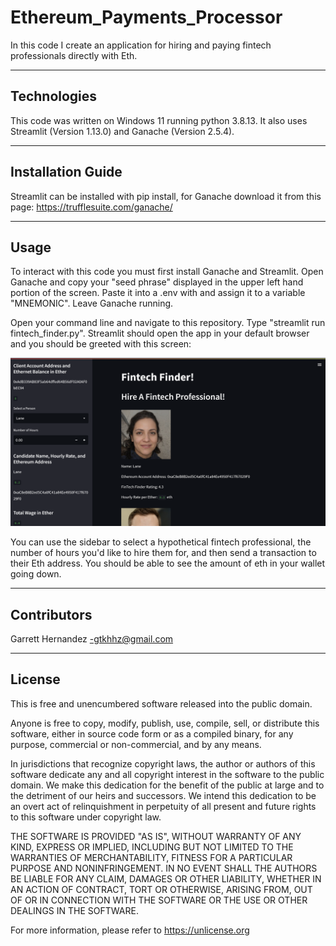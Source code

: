 # Ethereum_Payments_Processor

In this code I create an application for hiring and paying fintech professionals directly with Eth.

---

## Technologies

This code was written on Windows 11 running python 3.8.13. It also uses Streamlit (Version 1.13.0) and Ganache (Version 2.5.4).

---

## Installation Guide

Streamlit can be installed with pip install, for Ganache download it from this page: https://trufflesuite.com/ganache/

---

## Usage

To interact with this code you must first install Ganache and Streamlit. Open Ganache and copy your "seed phrase" displayed in the upper left hand portion of the screen. Paste it into a .env with and assign it to a variable "MNEMONIC". Leave Ganache running. 

Open your command line and navigate to this repository. Type "streamlit run fintech_finder.py". Streamlit should open the app in your default browser and you should be greeted with this screen:

![streamlit_screenshot](Images/app_screenshot.png)

You can use the sidebar to select a hypothetical fintech professional, the number of hours you'd like to hire them for, and then send a transaction to their Eth address. You should be able to see the amount of eth in your wallet going down.

---

## Contributors

Garrett Hernandez -gtkhhz@gmail.com

---

## License

This is free and unencumbered software released into the public domain.

Anyone is free to copy, modify, publish, use, compile, sell, or
distribute this software, either in source code form or as a compiled
binary, for any purpose, commercial or non-commercial, and by any
means.

In jurisdictions that recognize copyright laws, the author or authors
of this software dedicate any and all copyright interest in the
software to the public domain. We make this dedication for the benefit
of the public at large and to the detriment of our heirs and
successors. We intend this dedication to be an overt act of
relinquishment in perpetuity of all present and future rights to this
software under copyright law.

THE SOFTWARE IS PROVIDED "AS IS", WITHOUT WARRANTY OF ANY KIND,
EXPRESS OR IMPLIED, INCLUDING BUT NOT LIMITED TO THE WARRANTIES OF
MERCHANTABILITY, FITNESS FOR A PARTICULAR PURPOSE AND NONINFRINGEMENT.
IN NO EVENT SHALL THE AUTHORS BE LIABLE FOR ANY CLAIM, DAMAGES OR
OTHER LIABILITY, WHETHER IN AN ACTION OF CONTRACT, TORT OR OTHERWISE,
ARISING FROM, OUT OF OR IN CONNECTION WITH THE SOFTWARE OR THE USE OR
OTHER DEALINGS IN THE SOFTWARE.

For more information, please refer to <https://unlicense.org>
